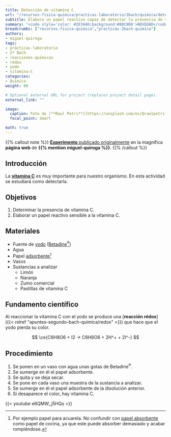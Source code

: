```yaml
---
title: Detección de vitamina C
url: "/recursos-fisica-quimica/practicas-laboratorio/2bach/quimica/deteccion-de-vitamina-c"
subtitle: Elabora un papel reactivo capaz de detectar la presencia de vitamina C
summary: "<code style='color: #2E3440;background:#88C0D0'>NOVEDAD</code><br>Elabora un papel reactivo capaz de detectar la presencia de vitamina C."
breadcrumbs: ["recursos-fisica-quimica","practicas-2bach-quimica"]
authors:
- miguel-quiroga
tags:
- prácticas-laboratorio
- 2º Bach
- reacciones-químicas
- rédox
- yodo
- vitamina-C
categories:
- Química
weight: 80

# Optional external URL for project (replaces project detail page).
external_link: ""

image:
  caption: Foto de [**Raul Petri**](https://unsplash.com/es/@raulpetri?utm_content=creditCopyText&utm_medium=referral&utm_source=unsplash) en [Unsplash](https://unsplash.com/es/fotos/frutas-naranjas-en-canasta--NVe3Bhr9NQ?utm_content=creditCopyText&utm_medium=referral&utm_source=unsplash)
  focal_point: Smart  

math: true
---
```


{{% callout note %}}
[**Experimento** publicado originalmente](https://miguelquiroga.es/laboratorio/deteccin-de-vitamina-c) en la magnífica **página web** de **{{% mention miguel-quiroga %}}**.
{{% /callout %}}

## Introducción

La [**vitamina C**](https://es.wikipedia.org/wiki/Vitamina_C) es muy importante para nuestro organismo. En esta actividad se estudiará como detectarla.

## Objetivos

1. Determinar la presencia de vitamina C.
2. Elaborar un papel reactivo sensible a la vitamina C.

## Materiales

- Fuente de [yodo](https://es.wikipedia.org/wiki/Yodo) ([Betadine<sup>&reg;</sup>](https://es.wikipedia.org/wiki/Iodopovidona))
- Agua
- Papel [adsorbente](https://es.wikipedia.org/wiki/Agente_adsorbente)[^1]
- Vasos
- Sustancias a analizar
  - Limón
  - Naranja
  - Zumo comercial
  - Pastillas de vitamina C

[^1]: Por ejemplo papel para acuarela. No confundir con [papel absorbente](https://es.wikipedia.org/wiki/Papel_absorbente) como papel de cocina, ya que este puede absorber demasiado y acabar rompiéndose.

## Fundamento científico

Al reaccionar la vitamina C con el yodo se produce una [**reacción rédox**]({{< relref "apuntes-segundo-bach-quimica/redox" >}}) que hace que el yodo pierda su color.

$$
\ce{C6H8O6 + I2 -> C6H6O6 + 2H^+ + 2I^-}
$$

## Procedimiento

1. Se ponen en un vaso con agua unas gotas de Betadine<sup>&reg;</sup>.
2. Se sumerge en él el papel adsorbente.
3. Se quita y se deja secar.
4. Se pone en cada vaso una muestra de la sustancia a analizar.
5. Se sumerge en él el papel adsorbente de la disolución anterior.
6. Si desaparece el color, hay vitamina C.

{{< youtube e6QMW_j5HQs >}}